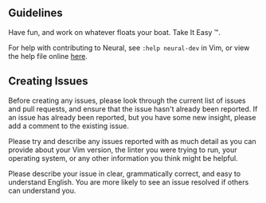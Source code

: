 ## Guidelines

Have fun, and work on whatever floats your boat. Take It Easy :tm:.

For help with contributing to Neural, see `:help neural-dev` in Vim, or view the
help file online [here](/doc/neural-development.txt).

## Creating Issues

Before creating any issues, please look through the current list of issues and
pull requests, and ensure that the issue hasn't already been reported. If an
issue has already been reported, but you have some new insight, please add
a comment to the existing issue.

Please try and describe any issues reported with as much detail as you can
provide about your Vim version, the linter you were trying to run, your
operating system, or any other information you think might be helpful.

Please describe your issue in clear, grammatically correct, and easy to
understand English. You are more likely to see an issue resolved if others
can understand you.
